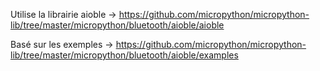 Utilise la librairie aioble -> https://github.com/micropython/micropython-lib/tree/master/micropython/bluetooth/aioble/aioble

Basé sur les exemples -> https://github.com/micropython/micropython-lib/tree/master/micropython/bluetooth/aioble/examples